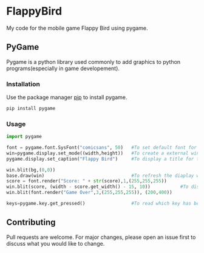 # FlappyBird
My code for the mobile game Flappy Bird using pygame.

## PyGame
Pygame is a python library used commonly to add graphics to python programs(especially in game developement).

### Installation 
Use the package manager [pip](https://pip.pypa.io/en/stable/) to install pygame.
```bash
pip install pygame
```
### Usage

```python
import pygame

font = pygame.font.SysFont("comicsans", 50)   #To set default font for any text
win=pygame.display.set_mode((width,height))   #To create a external window to display the game
pygame.display.set_caption("Flappy Bird")     #To display a title for the window

win.blit(bg,(0,0))                            
base.draw(win)                                #To refresh the diaplay window with the background starting from the top-left corner(0,0)
score = font.render("Score: " + str(score),1,(255,255,255))     
win.blit(score, (width - score.get_width() - 15, 10))           #To display score a little above the middle of the window
win.blit(font.render("Game Over",3,(255,255,255)), (200,400))

keys=pygame.key.get_pressed()                 #To read which key has been pressed
```

## Contributing

Pull requests are welcome. For major changes, please open an issue first to discuss what you would like to change.


